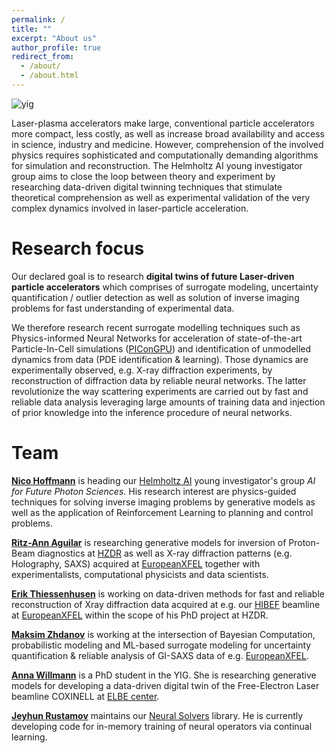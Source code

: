 ```yaml
---
permalink: /
title: ""
excerpt: "About us"
author_profile: true
redirect_from: 
  - /about/
  - /about.html
---
```


![yig](../images/yig_sketch.png)

Laser-plasma accelerators make large, conventional particle accelerators more compact, less costly, as well as increase broad availability and access in science, industry and medicine. However, comprehension of the involved physics requires sophisticated and computationally demanding algorithms for simulation and reconstruction. The Helmholtz AI young investigator group aims to close the loop between theory and experiment by researching data-driven digital twinning techniques that stimulate theoretical comprehension as well as experimental validation of the very complex dynamics involved in laser-particle acceleration.

Research focus
======
Our declared goal is to research **digital twins of future Laser-driven particle accelerators** which comprises of surrogate modeling, uncertainty quantification / outlier detection as well as solution of inverse imaging problems for fast understanding of experimental data.

We therefore research recent surrogate modelling techniques such as Physics-informed Neural Networks for acceleration of state-of-the-art Particle-In-Cell simulations ([PIConGPU](https://github.com/ComputationalRadiationPhysics/picongpu)) and identification of unmodelled dynamics from data (PDE identification & learning).  Those dynamics are experimentally observed, e.g. X-ray diffraction experiments, by reconstruction of diffraction data by reliable neural networks. The latter revolutionize the way scattering experiments are carried out by fast and reliable data analysis leveraging large amounts of training data and injection of prior knowledge into the inference procedure of neural networks.

Team
======
[**Nico Hoffmann**](mailto:n.hoffmann@hzdr.de) is heading our [Helmholtz AI](http://helmholtz.ai/) young investigator's group *AI for Future Photon Sciences*. His research interest are physics-guided techniques for solving inverse imaging problems by generative models as well as the application of Reinforcement Learning to planning and control problems.

[**Ritz-Ann Aguilar**](mailto:a.willmann@hzdr.de) is researching generative models for inversion of Proton-Beam diagnostics at [HZDR](http://hzdr.de/fwk) as well as X-ray diffraction patterns (e.g. Holography, SAXS) acquired at [EuropeanXFEL](https://www.xfel.eu) together with experimentalists, computational physicists and data scientists.


[**Erik Thiessenhusen**](mailto:e.thiessenhusen@hzdr.de) is working on data-driven methods for fast and reliable reconstruction of Xray diffraction data acquired at e.g. our [HIBEF](https://www.hzdr.de/db/Cms?pOid=50566&pNid=694) beamline at [EuropeanXFEL](https://www.xfel.eu) within the scope of his PhD project at HZDR.

[**Maksim Zhdanov**](https://maxxxzdn.github.io) is working at the intersection of Bayesian Computation, probabilistic modeling and ML-based surrogate modeling for uncertainty quantification & reliable analysis of GI-SAXS data of e.g. [EuropeanXFEL](https://www.xfel.eu).

[**Anna Willmann**](mailto:a.willmann@hzdr.de) is a PhD student in the YIG. She is researching generative models for developing a data-driven digital twin of the Free-Electron Laser beamline COXINELL at [ELBE center](https://www.hzdr.de/db/Cms?pNid=2806). 

[**Jeyhun Rustamov**](mailto:j.rustamov@hzdr.de) maintains our [Neural Solvers](https://github.com/Photon-AI-Research/NeuralSolvers) library. He is currently developing code for in-memory training of neural operators via continual learning.

